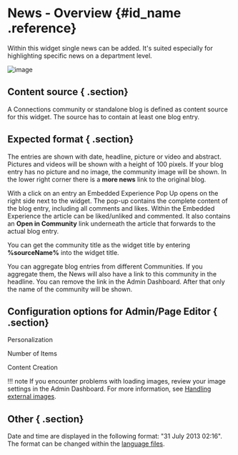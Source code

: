 # News - Overview {#id_name .reference}

Within this widget single news can be added. It's suited especially for highlighting specific news on a department level.

![image](images/image083.png)

## Content source { .section}

A Connections community or standalone blog is defined as content source for this widget. The source has to contain at least one blog entry.

## Expected format { .section}

The entries are shown with date, headline, picture or video and abstract. Pictures and videos will be shown with a height of 100 pixels. If your blog entry has no picture and no image, the community image will be shown. In the lower right corner there is a **more news** link to the original blog.

With a click on an entry an Embedded Experience Pop Up opens on the right side next to the widget. The pop-up contains the complete content of the blog entry, including all comments and likes. Within the Embedded Experience the article can be liked/unliked and commented. It also contains an **Open in Community** link underneath the article that forwards to the actual blog entry.

You can get the community title as the widget title by entering **%sourceName%** into the widget title.

You can aggregate blog entries from different Communities. If you aggregate them, the News will also have a link to this community in the headline. You can remove the link in the Admin Dashboard. After that only the name of the community will be shown.

## Configuration options for Admin/Page Editor { .section}

Personalization

Number of Items

Content Creation

!!! note
    If you encounter problems with loading images, review your image settings in the Admin Dashboard. For more information, see [Handling external images](cec-handling-external-images.md).

## Other { .section}

Date and time are displayed in the following format: "31 July 2013 02:16". The format can be changed within the [language files](cec-customizethelanguagefile.md#).

